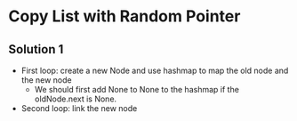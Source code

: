 # Copy List with Random Pointer

## Solution 1

- First loop: create a new Node and use hashmap to map the old node and the new node
  - We should first add None to None to the hashmap if the oldNode.next is None.
- Second loop: link the new node